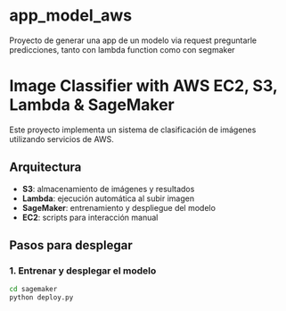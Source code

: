 # app_model_aws
Proyecto de generar una app de un modelo via request preguntarle predicciones,  tanto con lambda function como con segmaker

# Image Classifier with AWS EC2, S3, Lambda & SageMaker

Este proyecto implementa un sistema de clasificación de imágenes utilizando servicios de AWS.

## Arquitectura

- **S3**: almacenamiento de imágenes y resultados
- **Lambda**: ejecución automática al subir imagen
- **SageMaker**: entrenamiento y despliegue del modelo
- **EC2**: scripts para interacción manual

## Pasos para desplegar

### 1. Entrenar y desplegar el modelo

```bash
cd sagemaker
python deploy.py
